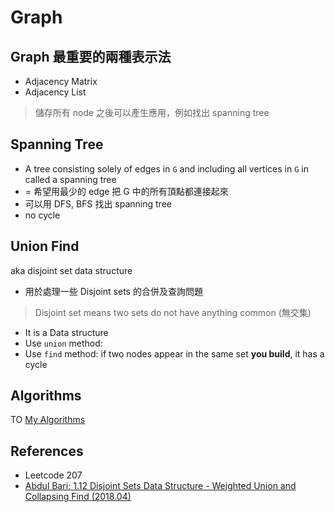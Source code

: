 # Graph

## Graph 最重要的兩種表示法

- Adjacency Matrix
- Adjacency List

> 儲存所有 node 之後可以產生應用，例如找出 spanning tree

## Spanning Tree

- A tree consisting solely of edges in `G` and including all vertices in `G` in called a spanning tree
- = 希望用最少的 edge 把 G 中的所有頂點都連接起來
- 可以用 DFS, BFS 找出 spanning tree
- no cycle

## Union Find

aka disjoint set data structure

- 用於處理一些 Disjoint sets 的合併及查詢問題

> Disjoint set means two sets do not have anything common (無交集)

- It is a Data structure
- Use `union` method:
- Use `find` method: if two nodes appear in the same set **you build**, it has a cycle

## Algorithms

TO [My Algorithms](https://github.com/chengr4/my-algorithms/tree/main/graph)

## References

- Leetcode 207
- [Abdul Bari; 1.12 Disjoint Sets Data Structure - Weighted Union and Collapsing Find (2018.04)](https://youtu.be/wU6udHRIkcc)
